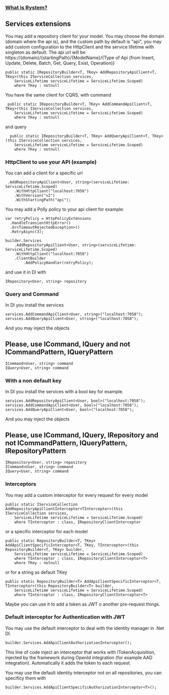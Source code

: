﻿### [What is Rystem?](https://github.com/KeyserDSoze/Rystem)

## Services extensions
You may add a repository client for your model. You may choose the domain (domain where the api is), and the custom path by default is "api", you may add custom configuration to the HttpClient and the service lifetime with singleton as default. The api url will be https://{domain}/{startingPath}/{ModelName}/{Type of Api (from Insert, Update, Delete, Batch, Get, Query, Exist, Operation)}

    public static IRepositoryBuilder<T, TKey> AddRepositoryApiClient<T, TKey>(this IServiceCollection services,
        ServiceLifetime serviceLifetime = ServiceLifetime.Scoped)
        where TKey : notnull

You have the same client for CQRS, with command
    
     public static IRepositoryBuilder<T, TKey> AddCommandApiClient<T, TKey>(this IServiceCollection services,
        ServiceLifetime serviceLifetime = ServiceLifetime.Scoped)
        where TKey : notnull

and query
    
      public static IRepositoryBuilder<T, TKey> AddQueryApiClient<T, TKey>(this IServiceCollection services,
        ServiceLifetime serviceLifetime = ServiceLifetime.Scoped)
        where TKey : notnull

### HttpClient to use your API (example)
You can add a client for a specific url

     .AddRepositoryApiClient<User, string>(serviceLifetime: ServiceLifetime.Scoped)
        .WithHttpClient("localhost:7058")
        .WithVersion("v2")
        .WithStartingPath("api");

You may add a Polly policy to your api client for example:

    var retryPolicy = HttpPolicyExtensions
      .HandleTransientHttpError()
      .Or<TimeoutRejectedException>()
      .RetryAsync(3);

    builder.Services
        .AddRepositoryApiClient<User, string>(serviceLifetime: ServiceLifetime.Scoped)
        .WithHttpClient("localhost:7058")
        .ClientBuilder
            .AddPolicyHandler(retryPolicy);
    
and use it in DI with
    
    IRepository<User, string> repository

### Query and Command
In DI you install the services

    services.AddCommandApiClient<User, string>("localhost:7058");
    services.AddQueryApiClient<User, string>("localhost:7058");

And you may inject the objects
## Please, use ICommand, IQuery and not ICommandPattern, IQueryPattern

    ICommand<User, string> command
    IQuery<User, string> command

### With a non default key
In DI you install the services with a bool key for example.

    services.AddRepositoryApiClient<User, bool>("localhost:7058");
    services.AddCommandApiClient<User, bool>("localhost:7058");
    services.AddQueryApiClient<User, bool>("localhost:7058");

And you may inject the objects
## Please, use ICommand, IQuery, IRepository and not ICommandPattern, IQueryPattern, IRepositoryPattern
    
    IRepository<User, string> repository
    ICommand<User, string> command
    IQuery<User, string> command

### Interceptors
You may add a custom interceptor for every request for every model

    public static IServiceCollection AddRepositoryApiClientInterceptor<TInterceptor>(this IServiceCollection services,
        ServiceLifetime serviceLifetime = ServiceLifetime.Scoped)
        where TInterceptor : class, IRepositoryClientInterceptor

or a specific interceptor for each model
    
    public static RepositoryBuilder<T, TKey> AddApiClientSpecificInterceptor<T, TKey, TInterceptor>(this RepositoryBuilder<T, TKey> builder,
        ServiceLifetime serviceLifetime = ServiceLifetime.Scoped)
        where TInterceptor : class, IRepositoryClientInterceptor<T>
        where TKey : notnull

or for a string as default TKey

    public static RepositoryBuilder<T> AddApiClientSpecificInterceptor<T, TInterceptor>(this RepositoryBuilder<T> builder,
        ServiceLifetime serviceLifetime = ServiceLifetime.Scoped)
        where TInterceptor : class, IRepositoryClientInterceptor<T>   

Maybe you can use it to add a token as JWT o another pre-request things.

### Default interceptor for Authentication with JWT
You may use the default interceptor to deal with the identity manager in .Net DI.

    builder.Services.AddApiClientAuthorizationInterceptor();

This line of code inject an interceptor that works with ITokenAcquisition, injected by the framework during OpenId integration (for example AAD integration).
Automatically it adds the token to each request.

You may use the default identity interceptor not on all repositories, you can specificy them with

    builder.Services.AddApiClientSpecificAuthorizationInterceptor<T>();